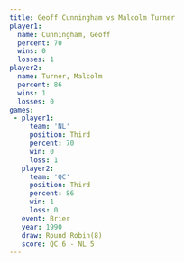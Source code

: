 ```yaml
---
title: Geoff Cunningham vs Malcolm Turner
player1:                 
  name: Cunningham, Geoff
  percent: 70            
  wins: 0                
  losses: 1              
player2:                 
  name: Turner, Malcolm  
  percent: 86            
  wins: 1                
  losses: 0              
games:
 - player1:         
     team: 'NL'     
     position: Third
     percent: 70    
     win: 0         
     loss: 1        
   player2:         
     team: 'QC'     
     position: Third
     percent: 86    
     win: 1         
     loss: 0        
   event: Brier        
   year: 1990          
   draw: Round Robin(8)
   score: QC 6 - NL 5  
---
```

